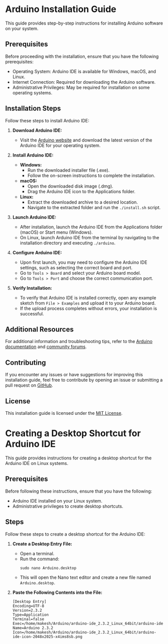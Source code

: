 # Arduino Installation Guide

This guide provides step-by-step instructions for installing Arduino software on your system.

## Prerequisites

Before proceeding with the installation, ensure that you have the following prerequisites:

- Operating System: Arduino IDE is available for Windows, macOS, and Linux.
- Internet Connection: Required for downloading the Arduino software.
- Administrative Privileges: May be required for installation on some operating systems.

## Installation Steps

Follow these steps to install Arduino IDE:

1. **Download Arduino IDE:**
   - Visit the [Arduino website](https://www.arduino.cc/en/software) and download the latest version of the Arduino IDE for your operating system.

2. **Install Arduino IDE:**
   - **Windows:**
     - Run the downloaded installer file (.exe).
     - Follow the on-screen instructions to complete the installation.
   - **macOS:**
     - Open the downloaded disk image (.dmg).
     - Drag the Arduino IDE icon to the Applications folder.
   - **Linux:**
     - Extract the downloaded archive to a desired location.
     - Navigate to the extracted folder and run the `./install.sh` script.

3. **Launch Arduino IDE:**
   - After installation, launch the Arduino IDE from the Applications folder (macOS) or Start menu (Windows).
   - On Linux, launch Arduino IDE from the terminal by navigating to the installation directory and executing `./arduino`.

4. **Configure Arduino IDE:**
   - Upon first launch, you may need to configure the Arduino IDE settings, such as selecting the correct board and port.
   - Go to `Tools > Board` and select your Arduino board model.
   - Go to `Tools > Port` and choose the correct communication port.

5. **Verify Installation:**
   - To verify that Arduino IDE is installed correctly, open any example sketch from `File > Examples` and upload it to your Arduino board.
   - If the upload process completes without errors, your installation is successful.

## Additional Resources

For additional information and troubleshooting tips, refer to the [Arduino documentation](https://www.arduino.cc/en/Guide) and [community forums](https://forum.arduino.cc/).

## Contributing

If you encounter any issues or have suggestions for improving this installation guide, feel free to contribute by opening an issue or submitting a pull request on [GitHub](https://github.com/your-username/arduino-installation-guide).

## License

This installation guide is licensed under the [MIT License](LICENSE).



# Creating a Desktop Shortcut for Arduino IDE

This guide provides instructions for creating a desktop shortcut for the Arduino IDE on Linux systems.

## Prerequisites

Before following these instructions, ensure that you have the following:

- Arduino IDE installed on your Linux system.
- Administrative privileges to create desktop shortcuts.

## Steps

Follow these steps to create a desktop shortcut for the Arduino IDE:

1. **Create a Desktop Entry File:**
   - Open a terminal.
   - Run the command:
     ```
     sudo nano Arduino.desktop
     ```
   - This will open the Nano text editor and create a new file named `Arduino.desktop`.

2. **Paste the Following Contents into the File:**
   ```desktop
   [Desktop Entry]
   Encoding=UTF-8
   Version=2.3.2
   Type=Application
   Terminal=false
   Exec=/home/makesh/Arduino/arduino-ide_2.3.2_Linux_64bit/arduino-ide 
   Name=Arduino 2.3.2
   Icon=/home/makesh/Arduino/arduino-ide_2.3.2_Linux_64bit/arduino-ide-icon-2048x2025-x4ims8sb.png

